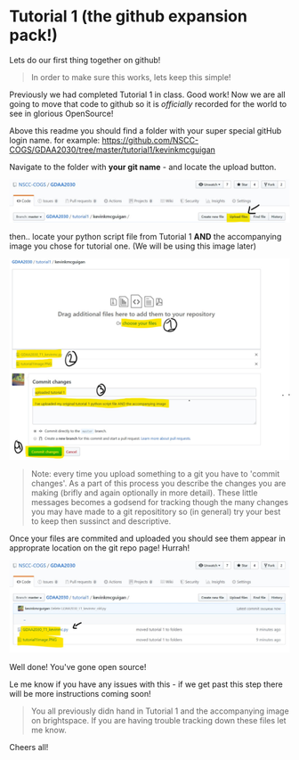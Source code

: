 # Tutorial 1 (the github expansion pack!)

Lets do our first thing together on github! 

>In order to make sure this works, lets keep this simple!

Previously we had completed Tutorial 1 in class. Good work! Now we are all going to move that code to github so it is <i>officially</i> recorded for the world to see in glorious OpenSource! 

Above this readme you should find a folder with your super special gitHub login name. 
for example: https://github.com/NSCC-COGS/GDAA2030/tree/master/tutorial1/kevinkmcguigan

Navigate to the folder with <b>your git name</b> - and locate the upload button.

![upload](1_upload.jpg)

then.. locate your python script file from Tutorial 1 <b>AND</b> the accompanying image you chose for tutorial one. (We will be using this image later)

![uploaded](2_uploading.jpg)

> Note: every time you upload something to a git you have to 'commit changes'. As a part of this process you describe the changes you are making (brifly and again optionally in more detail). These little messages becomes a godsend for tracking though the many changes you may have made to a git reposititory so (in general) try your best to keep then sussinct and descriptive. 

Once your files are commited and uploaded you should see them appear in approprate location on the git repo page! Hurrah!

![uploaded](3_uploaded.jpg)

Well done! You've gone open source!

Le me know if you have any issues with this - if we get past this step there will be more instructions coming soon!

> You all previously didn hand in Tutorial 1 and the accompanying image on brightspace. If you are having trouble tracking down these files let me know. 

Cheers all!